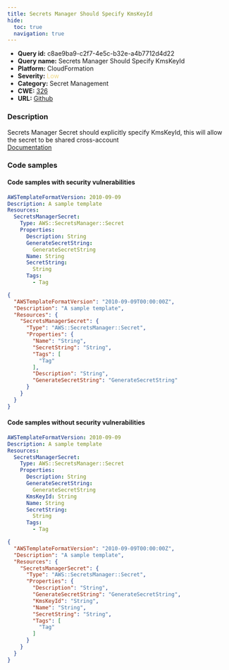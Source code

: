 ```yaml
---
title: Secrets Manager Should Specify KmsKeyId
hide:
  toc: true
  navigation: true
---
```


<style>
  .highlight .hll {
    background-color: #ff171742;
  }
  .md-content {
    max-width: 1100px;
    margin: 0 auto;
  }
</style>

-   **Query id:** c8ae9ba9-c2f7-4e5c-b32e-a4b7712d4d22
-   **Query name:** Secrets Manager Should Specify KmsKeyId
-   **Platform:** CloudFormation
-   **Severity:** <span style="color:#edd57e">Low</span>
-   **Category:** Secret Management
-   **CWE:** <a href="https://cwe.mitre.org/data/definitions/326.html" onclick="newWindowOpenerSafe(event, 'https://cwe.mitre.org/data/definitions/326.html')">326</a>
-   **URL:** [Github](https://github.com/Checkmarx/kics/tree/master/assets/queries/cloudFormation/aws/secrets_manager_should_specify_kms_key_id)

### Description
Secrets Manager Secret should explicitly specify KmsKeyId, this will allow the secret to be shared cross-account<br>
[Documentation](https://docs.aws.amazon.com/AWSCloudFormation/latest/UserGuide/aws-resource-secretsmanager-secret.html)

### Code samples
#### Code samples with security vulnerabilities
```yaml title="Positive test num. 1 - yaml file" hl_lines="6"
AWSTemplateFormatVersion: 2010-09-09
Description: A sample template
Resources:
  SecretsManagerSecret:
    Type: AWS::SecretsManager::Secret
    Properties:
      Description: String
      GenerateSecretString:
        GenerateSecretString
      Name: String
      SecretString:
        String
      Tags:
        - Tag
```
```json title="Positive test num. 2 - json file" hl_lines="7"
{
  "AWSTemplateFormatVersion": "2010-09-09T00:00:00Z",
  "Description": "A sample template",
  "Resources": {
    "SecretsManagerSecret": {
      "Type": "AWS::SecretsManager::Secret",
      "Properties": {
        "Name": "String",
        "SecretString": "String",
        "Tags": [
          "Tag"
        ],
        "Description": "String",
        "GenerateSecretString": "GenerateSecretString"
      }
    }
  }
}

```


#### Code samples without security vulnerabilities
```yaml title="Negative test num. 1 - yaml file"
AWSTemplateFormatVersion: 2010-09-09
Description: A sample template
Resources:
  SecretsManagerSecret:
    Type: AWS::SecretsManager::Secret
    Properties:
      Description: String
      GenerateSecretString:
        GenerateSecretString
      KmsKeyId: String
      Name: String
      SecretString:
        String
      Tags:
        - Tag
```
```json title="Negative test num. 2 - json file"
{
  "AWSTemplateFormatVersion": "2010-09-09T00:00:00Z",
  "Description": "A sample template",
  "Resources": {
    "SecretsManagerSecret": {
      "Type": "AWS::SecretsManager::Secret",
      "Properties": {
        "Description": "String",
        "GenerateSecretString": "GenerateSecretString",
        "KmsKeyId": "String",
        "Name": "String",
        "SecretString": "String",
        "Tags": [
          "Tag"
        ]
      }
    }
  }
}

```
